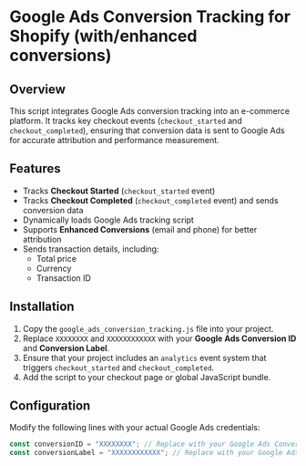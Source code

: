 # Google Ads Conversion Tracking for Shopify (with/enhanced conversions)

## Overview

This script integrates Google Ads conversion tracking into an e-commerce platform. It tracks key checkout events (`checkout_started` and `checkout_completed`), ensuring that conversion data is sent to Google Ads for accurate attribution and performance measurement.

## Features

- Tracks **Checkout Started** (`checkout_started` event)
- Tracks **Checkout Completed** (`checkout_completed` event) and sends conversion data
- Dynamically loads Google Ads tracking script
- Supports **Enhanced Conversions** (email and phone) for better attribution
- Sends transaction details, including:
  - Total price
  - Currency
  - Transaction ID

## Installation

1. Copy the `google_ads_conversion_tracking.js` file into your project.
2. Replace `XXXXXXXX` and `XXXXXXXXXXXX` with your **Google Ads Conversion ID** and **Conversion Label**.
3. Ensure that your project includes an `analytics` event system that triggers `checkout_started` and `checkout_completed`.
4. Add the script to your checkout page or global JavaScript bundle.

## Configuration

Modify the following lines with your actual Google Ads credentials:

```javascript
const conversionID = "XXXXXXXX"; // Replace with your Google Ads Conversion ID
const conversionLabel = "XXXXXXXXXXXX"; // Replace with your Google Ads Conversion Label
